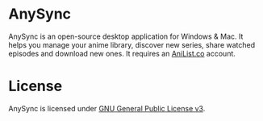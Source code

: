 # AnySync
AnySync is an open-source desktop application for Windows & Mac. It helps you manage your anime library, discover new series, share watched episodes and download new ones. It requires an [AniList.co](https://anilist.co) account.

# License
AnySync is licensed under [GNU General Public License v3](https://www.gnu.org/licenses/gpl-3.0.html).
